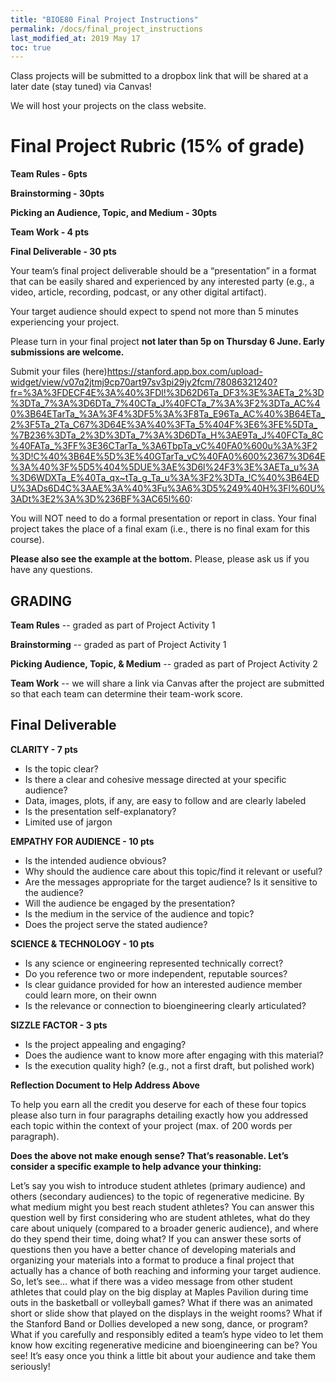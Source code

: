 ```yaml
---
title: "BIOE80 Final Project Instructions"
permalink: /docs/final_project_instructions
last_modified_at: 2019 May 17
toc: true
---
```



Class projects will be submitted to a dropbox link that will be shared at a later date (stay tuned) via Canvas! 

We will host your projects on the class website.

# Final Project Rubric (15% of grade)

**Team Rules - 6pts**

**Brainstorming - 30pts**

**Picking an Audience, Topic, and Medium - 30pts**

**Team Work - 4 pts**

**Final Deliverable - 30 pts**


Your team’s final project deliverable should be a “presentation” in a format that can be easily shared and experienced by any interested party (e.g., a video, article, recording, podcast, or any other digital artifact). 

Your target audience should expect to spend not more than 5 minutes experiencing your project. 

Please turn in your final project **not later than 5p on Thursday 6 June.  Early submissions are welcome.** 

Submit your files (here)<https://stanford.app.box.com/upload-widget/view/v07q2jtmj9cp70art97sv3pi29jy2fcm/78086321240?fr=%3A%3FDECF4E%3A%40%3FDl!%3D62D6Ta_DF3%3E%3AETa_2%3D%3DTa_7%3A%3D6DTa_7%40CTa_J%40FCTa_7%3A%3F2%3DTa_AC%40%3B64ETarTa_%3A%3F4%3DF5%3A%3F8Ta_E96Ta_AC%40%3B64ETa_2%3F5Ta_2Ta_C67%3D64E%3A%40%3FTa_5%404F%3E6%3FE%5DTa_%7B236%3DTa_2%3D%3DTa_7%3A%3D6DTa_H%3AE9Ta_J%40FCTa_8C%40FATa_%3FF%3E36CTarTa_%3A6TbpTa_vC%40FA0%600u%3A%3F2%3D!C%40%3B64E%5D%3E%40GTarTa_vC%40FA0%600%2367%3D64E%3A%40%3F%5D5%404%5DUE%3AE%3D6l%24F3%3E%3AETa_u%3A%3D6WDXTa_E%40Ta_qx~tTa_g_Ta_u%3A%3F2%3DTa_!C%40%3B64EDU%3ADs6D4C%3AAE%3A%40%3Fu%3A6%3D5%249%40H%3Fl%60U%3ADt%3E2%3A%3D%236BF%3AC65l%60>: 

<script src="https://stanford.app.box.com/upload-widget/embed.js?folderID=78086321240&height=420&instructions=Please%20submit%20all%20files%20for%20your%20final%20project%2C%20including%20the%20project%20and%20a%20reflection%20document.%20Label%20all%20files%20with%20your%20group%20number%2C%20ie%3A%20Group_1_FinalProject.mov%2C%20Group_1_Reflection.doc.&isDescriptionFieldShown=1&isEmailRequired=1&title=Submit%20File(s)%20to%20BIOE%2080%20Final%20Projects&token=v07q2jtmj9cp70art97sv3pi29jy2fcm&width=385" type="text/javascript"></script>


You will NOT need to do a formal presentation or report in class.   Your final project takes the place of a final exam (i.e., there is no final exam for this course).

**Please also see the example at the bottom.**  Please, please ask us if you have any questions.   


## GRADING


**Team Rules** -- graded as part of Project Activity 1

**Brainstorming** -- graded as part of Project Activity 1

**Picking Audience, Topic, & Medium** -- graded as part of Project Activity 2

**Team Work** -- we will share a link via Canvas after the project are submitted so that each team can determine their team-work score.


## Final Deliverable 


**CLARITY - 7 pts**

- Is the topic clear?
- Is there a clear and cohesive message directed at your specific audience? 
- Data, images, plots, if any, are easy to follow and are clearly labeled 
- Is the presentation self-explanatory?
- Limited use of jargon

**EMPATHY FOR AUDIENCE - 10 pts**

- Is the intended audience obvious?
- Why should the audience care about this topic/find it relevant or useful?
- Are the messages appropriate for the target audience? Is it sensitive to the audience? 
- Will the audience be engaged by the presentation? 
- Is the medium in the service of the audience and topic?
- Does the project serve the stated audience? 

**SCIENCE & TECHNOLOGY - 10 pts**

- Is any science or engineering represented technically correct?
- Do you reference two or more independent, reputable sources? 
- Is clear guidance provided for how an interested audience member could learn more, on their ownn
- Is the relevance or connection to bioengineering clearly articulated?

**SIZZLE FACTOR - 3 pts**

- Is the project appealing and engaging? 
- Does the audience want to know more after engaging with this material?
- Is the execution quality high? (e.g., not a first draft, but polished work)

**Reflection Document to Help Address Above**

To help you earn all the credit you deserve for each of these four topics please also turn in four paragraphs detailing exactly how you addressed each topic within the context of your project (max. of 200 words per paragraph).  


**Does the above not make enough sense?  That’s reasonable.  Let’s consider a specific example to help advance your thinking:**

Let’s say you wish to introduce student athletes (primary audience) and others (secondary audiences) to the topic of regenerative medicine.  By what medium might you best reach student athletes?  You can answer this question well by first considering who are student athletes, what do they care about uniquely (compared to a broader generic audience), and where do they spend their time, doing what?  If you can answer these sorts of questions then you have a better chance of developing materials and organizing your materials into a format to produce a final project that actually has a chance of both reaching and informing your target audience.  So, let’s see… what if there was a video message from other student athletes that could play on the big display at Maples Pavilion during time outs in the basketball or volleyball games?  What if there was an animated short or slide show that played on the displays in the weight rooms?  What if the Stanford Band or Dollies developed a new song, dance, or program?  What if you carefully and responsibly edited a team’s hype video to let them know how exciting regenerative medicine and bioengineering can be?  You see!  It’s easy once you think a little bit about your audience and take them seriously! 
